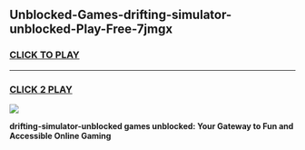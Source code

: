 
## Unblocked-Games-drifting-simulator-unblocked-Play-Free-7jmgx
<h3>
<a href="https://premium76.site?title=drifting-simulator-unblocked&ref=20M">CLICK TO PLAY</a></h3>
<hr>

<h3>
<a href="https://premium76.site?title=drifting-simulator-unblocked&ref=20M">CLICK 2 PLAY</a>
  
</h3>

<a href="https://premium76.site?title=drifting-simulator-unblocked&ref=19M"><img src="https://clearcache.store/games.png"></a>


**drifting-simulator-unblocked games unblocked: Your Gateway to Fun and Accessible Online Gaming**
